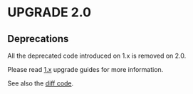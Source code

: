 UPGRADE 2.0
===========

## Deprecations

All the deprecated code introduced on 1.x is removed on 2.0.

Please read [1.x](https://github.com/sonata-project/SonataAdminBundle/tree/1.x) upgrade guides for more information.

See also the [diff code](https://github.com/sonata-project/SonataAdminBundle/compare/1.x...2.0.0).

